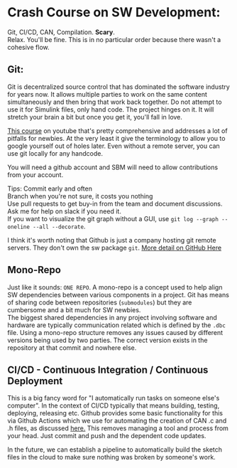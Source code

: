 # Crash Course on SW Development:

Git, CI/CD, CAN, Compilation. **Scary**.<BR>  Relax. You'll be fine. This is in no particular order because there wasn't a cohesive flow.

## Git: 
Git is decentralized source control that has dominated the software industry for years now. It allows multiple parties to work on the same content simultaneously and then bring that work back together. Do not attempt to use it for Simulink files, only hand code. 
The project hinges on it. It will stretch your brain a bit but once you get it, you'll fall in love.

[This course](https://www.youtube.com/watch?v=8JJ101D3knE) on youtube that's pretty comprehensive and addresses a lot of pitfalls for newbies. At the very least it give the terminology to allow you to google yourself out of holes later.  Even without a remote server, you can use git locally for any handcode.

You will need a github account and SBM will need to allow contributions from your account.

Tips: 
Commit early and often<br>
Branch when you're not sure, it costs you nothing<br>
Use pull requests to get buy-in from the team and document discussions.<br>
Ask me for help on slack if you need it.<br>
If you want to visualize the git graph without a GUI, use ```git log --graph --oneline --all --decorate```.

I think it's worth noting that Github is just a company hosting git remote servers. They don't own the sw package ```git```. [More detail on GitHub Here](github_magic.md)


## Mono-Repo
Just like it sounds: ```ONE REPO```. A mono-repo is a concept used to help align SW dependencies between various components in a project. Git has means of sharing code between repositories (```submodules```) but they are cumbersome and a bit much for SW newbies. <BR>
The biggest shared dependencies in any project involving software and hardware are typically communication related which is defined by the ```.dbc``` file. 
Using a mono-repo structure removes any issues caused by different versions being used by two parties. The correct version exists in the repository at that commit and nowhere else.

## CI/CD - Continuous Integration / Continuous Deployment
This is a big fancy word for "I automatically run tasks on someone else's computer". In the context of CI/CD typically that means building, testing, deploying, releasing etc. Github provides some basic functionality for this via Github Actions which we use for automating the creation of CAN .c and .h files, as discussed [here.](github_magic.md#autogenerated-can-interface-library) This removes managing a tool and process from your head. Just commit and push and the dependent code updates.

In the future, we can establish a pipeline to automatically build the sketch files in the cloud to make sure nothing was broken by someone's work.



